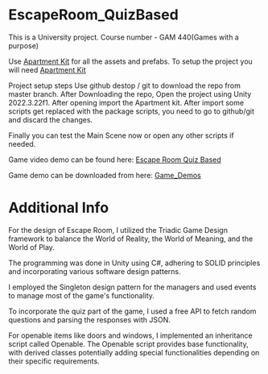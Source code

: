 # EscapeRoom_QuizBased
This is a University project. Course number - GAM 440(Games with a purpose)

Use [Apartment Kit](https://assetstore.unity.com/packages/3d/environments/apartment-kit-124055) for all the assets and prefabs.
To setup the project you will need [Apartment Kit](https://assetstore.unity.com/packages/3d/environments/apartment-kit-124055)

Project setup steps
Use github destop / git to download the repo from master branch.
After Downloading the repo, Open the project using Unity 2022.3.22f1.
After opening import the Apartment kit.
After import some scripts get replaced with the package scripts, you need to go to github/git and discard the changes.

Finally you can test the Main Scene now or open any other scripts if needed.

Game video demo can be found here: [Escape Room Quiz Based](https://youtu.be/OFX-oXPxE58)

Game demo can be downloaded from here: [Game_Demos](https://drive.google.com/drive/folders/1R_cf1DxQs3nRPIJxcY0E4LptXCEE-De5?usp=sharing)

# Additional Info
For the design of Escape Room, I utilized the Triadic Game Design framework to balance the World of Reality, the World of Meaning, and the World of Play.

The programming was done in Unity using C#, adhering to SOLID principles and incorporating various software design patterns.

I employed the Singleton design pattern for the managers and used events to manage most of the game's functionality.

To incorporate the quiz part of the game, I used a free API to fetch random questions and parsing the responses with JSON.

For openable items like doors and windows, I implemented an inheritance script called Openable. The Openable script provides base functionality, with derived classes potentially adding special functionalities depending on their specific requirements.
